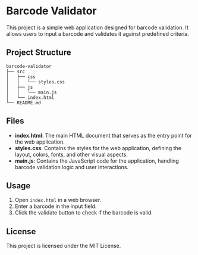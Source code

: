 # Barcode Validator

This project is a simple web application designed for barcode validation. It allows users to input a barcode and validates it against predefined criteria.

## Project Structure

```
barcode-validator
├── src
│   ├── css
│   │   └── styles.css
│   ├── js
│   │   └── main.js
│   └── index.html
└── README.md
```

## Files

- **index.html**: The main HTML document that serves as the entry point for the web application.
- **styles.css**: Contains the styles for the web application, defining the layout, colors, fonts, and other visual aspects.
- **main.js**: Contains the JavaScript code for the application, handling barcode validation logic and user interactions.

## Usage

1. Open `index.html` in a web browser.
2. Enter a barcode in the input field.
3. Click the validate button to check if the barcode is valid.

## License

This project is licensed under the MIT License.